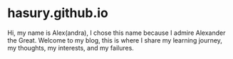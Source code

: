 # hasury.github.io
Hi, my name is Alex(andra), I chose this name because I admire Alexander the Great. Welcome to my blog, this is where I share my learning journey, my thoughts, my interests, and my failures.
